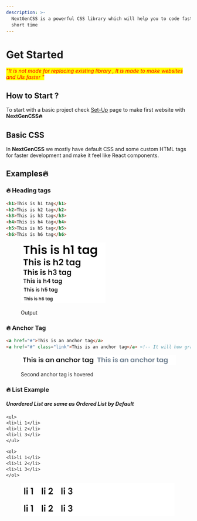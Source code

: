 ```yaml
---
description: >-
  NextGenCSS is a powerful CSS library which will help you to code faster  in
  short time
---
```


# Get Started

_<mark style="color:red;">"It is not made for replacing existing library , It is made to make websites and UIs faster "</mark>_

## How to Start ?

To start with a basic project check [Set-Up](../installation/set-up.md) page to make first website with **NextGenCSS🔥**

## Basic CSS

In **NextGenCSS** we mostly have default CSS and some custom HTML tags for faster development and make it feel like React components.

## Examples🔥

### 🔥 Heading tags

```html
<h1>This is h1 tag</h1>
<h2>This is h2 tag</h2>
<h3>This is h3 tag</h3>
<h4>This is h4 tag</h4>
<h5>This is h5 tag</h5>
<h6>This is h6 tag</h6>
```

<figure><img src="../.gitbook/assets/1.png" alt="output"><figcaption><p>Output</p></figcaption></figure>

### 🔥 Anchor Tag

```html
<a href="#">This is an anchor tag</a>
<a href="#" class="link">This is an anchor tag</a> <!-- It will how gray color oh hover --!>
```

<figure><img src="../.gitbook/assets/2.png" alt=""><figcaption><p>Second anchor tag is hovered</p></figcaption></figure>

### 🔥 List Example

#### _Unordered List are same as Ordered List by Default_

```
<ul>
<li>li 1</li>
<li>li 2</li>
<li>li 3</li>
</ul>
```

```
<ol>
<li>li 1</li>
<li>li 2</li>
<li>li 3</li>
</ol>
```

<figure><img src="../.gitbook/assets/3.png" alt=""><figcaption></figcaption></figure>
